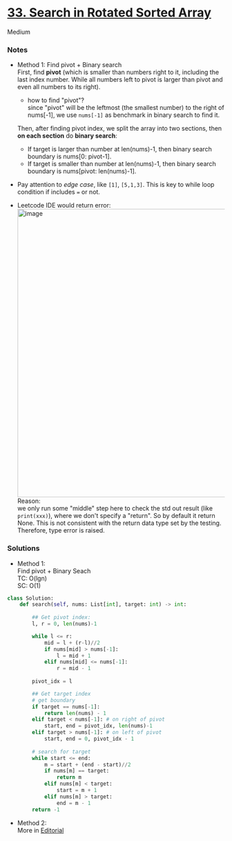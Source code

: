 # [33. Search in Rotated Sorted Array](https://leetcode.com/problems/search-in-rotated-sorted-array/description/?envType=study-plan-v2&envId=top-interview-150)

Medium

### Notes

- Method 1: Find pivot + Binary search\
  First, find **pivot** (which is smaller than numbers right to it, including the last index number. While all numbers left to pivot is larger than pivot and even all numbers to its right).
  - how to find "pivot"?\
    since "pivot" will be the leftmost (the smallest number) to the right of nums[-1], we use `nums[-1]` as benchmark in binary search to find it.
    
  Then, after finding pivot index, we split the array into two sections, then **on each section** do **binary search**:
  - If target is larger than number at len(nums)-1, then binary search boundary is nums[0: pivot-1].
  - If target is smaller than number at len(nums)-1, then binary search boundary is nums[pivot: len(nums)-1].
- Pay attention to *edge case*, like `[1]`, `[5,1,3]`. This is key to while loop condition if includes `=` or not.

- Leetcode IDE would return error:\
  <img width="667" alt="image" src="https://github.com/user-attachments/assets/eeae6b63-1e26-4950-928a-1a90ae898349">\
  Reason:\
  we only run some "middle" step here to check the std out result (like `print(xxx)`), where we don't specify a "return". So by default it return None. This is not consistent with the return data type set by the testing. Therefore, type error is raised.

### Solutions

- Method 1:\
  Find pivot + Binary Seach\
  TC: O(lgn)\
  SC: O(1)
```python
class Solution:
    def search(self, nums: List[int], target: int) -> int:
        
        ## Get pivot index:
        l, r = 0, len(nums)-1

        while l <= r:
            mid = l + (r-l)//2
            if nums[mid] > nums[-1]:
                l = mid + 1
            elif nums[mid] <= nums[-1]:
                r = mid - 1
           
        pivot_idx = l

        ## Get target index
        # get boundary
        if target == nums[-1]:
            return len(nums) - 1
        elif target < nums[-1]: # on right of pivot
            start, end = pivot_idx, len(nums)-1
        elif target > nums[-1]: # on left of pivot
            start, end = 0, pivot_idx - 1
        
        # search for target
        while start <= end:
            m = start + (end - start)//2
            if nums[m] == target:
                return m
            elif nums[m] < target:
                start = m + 1
            elif nums[m] > target:
                end = m - 1 
        return -1
```

- Method 2:\
  More in [Editorial](https://leetcode.com/problems/search-in-rotated-sorted-array/editorial/?envType=study-plan-v2&envId=top-interview-150)
